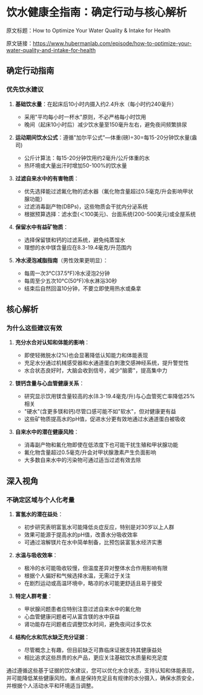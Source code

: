 # 饮水健康全指南：确定行动与核心解析

原文标题：How to Optimize Your Water Quality & Intake for Health

原文链接：https://www.hubermanlab.com/episode/how-to-optimize-your-water-quality-and-intake-for-health

## 确定行动指南

### 优先饮水建议
1. **基础饮水量**：在起床后10小时内摄入约2.4升水（每小时约240毫升）
   - 采用"平均每小时一杯水"原则，不必严格每小时饮用
   - 晚间（起床10小时后）减少饮水量至150毫升左右，避免夜间频繁排尿

2. **运动期间饮水公式**：遵循"加尔平公式"—体重(磅)÷30=每15-20分钟饮水量(盎司)
   - 公斤计算法：每15-20分钟饮用约2毫升/公斤体重的水
   - 热环境或大量出汗时增加50-100%的饮水量

3. **过滤自来水中的有害物质**：
   - 优先选择能过滤氟化物的滤水器（氟化物含量超过0.5毫克/升会影响甲状腺功能）
   - 过滤消毒副产物(DBPs)，这些物质会干扰内分泌系统
   - 根据预算选择：滤水壶(＜100美元)、台面系统(200-500美元)或全屋系统

4. **保留水中有益矿物质**：
   - 选择保留镁和钙的过滤系统，避免纯蒸馏水
   - 理想的水中镁含量应在8.3-19.4毫克/升范围内

5. **冷水浸泡减脂指南**（男性效果更明显）：
   - 每周一次3°C(37.5°F)冷水浸泡2分钟
   - 每周至少五次10°C(50°F)冷水淋浴30秒
   - 结束后自然回温10分钟，不要立即使用热水或桑拿

## 核心解析

### 为什么这些建议有效
1. **充分水合对认知和体能的影响**：
   - 即使轻微脱水(2%)也会显著降低认知能力和体能表现
   - 充足水分通过机械感受器和水通道蛋白刺激交感神经系统，提升警觉性
   - 水合状态良好时，大脑会收到信号，减少"脑雾"，提高集中力

2. **镁钙含量与心血管健康关系**：
   - 研究显示饮用镁含量较高的水(8.3-19.4毫克/升)与心血管死亡率降低25%相关
   - "硬水"(含更多镁和钙)尽管口感可能不如"软水"，但对健康更有益
   - 这些矿物质提高水的pH值，促进水分更有效地通过水通道蛋白被吸收

3. **自来水中的潜在健康风险**：
   - 消毒副产物和氟化物即使在低浓度下也可能干扰生殖和甲状腺功能
   - 氟化物含量超过0.5毫克/升会对甲状腺激素产生负面影响
   - 大多数自来水中的污染物可通过适当过滤有效去除

## 深入视角

### 不确定区域与个人化考量
1. **富氢水的潜在益处**：
   - 初步研究表明富氢水可能降低炎症反应，特别是对30岁以上人群
   - 效果可能源于提高水的pH值，改善水分吸收效率
   - 可通过溶解镁片在水中简单制备，比预包装富氢水经济实惠

2. **水温与吸收效率**：
   - 极冷的水可能吸收较慢，但温度差异对整体水合作用影响有限
   - 根据个人偏好和气候选择水温，无需过于关注
   - 在剧烈运动或高温环境中，略凉的水可能更舒适且易于接受

3. **特定人群考量**：
   - 甲状腺问题患者应特别注意过滤自来水中的氟化物
   - 心血管健康问题者可从富含镁的水中获益
   - 肾功能存在问题者应调整饮水时间，避免夜间过多饮水

4. **结构化水和氘水缺乏充分证据**：
   - 尽管概念上有趣，但目前缺乏可靠临床证据支持其健康益处
   - 相比追求这些昂贵的水产品，更应关注基础饮水质量和充足度

通过遵循这些基于证据的饮水建议，您可以优化水合状态，支持认知和体能表现，并可能降低某些健康风险。重点是保持充足且有规律的水分摄入，确保水质安全，并根据个人活动水平和环境适当调整。
